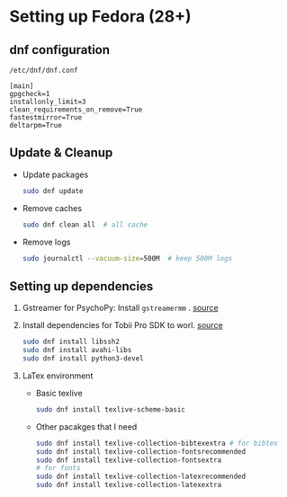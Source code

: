 # Setting up Fedora (28+)

## dnf configuration
`/etc/dnf/dnf.conf`

```
[main]
gpgcheck=1
installonly_limit=3
clean_requirements_on_remove=True
fastestmirror=True
deltarpm=True
```

## Update & Cleanup

+ Update packages
    ```bash
    sudo dnf update
    ```
+ Remove caches
    ```bash
    sudo dnf clean all  # all cache
    ```

+ Remove logs
    ```bash
    sudo journalctl --vacuum-size=500M  # keep 500M logs
    ```

## Setting up dependencies

1. Gstreamer for PsychoPy: Install `gstreamermm` . [source](https://groups.google.com/forum/#!topic/wxPython-dev/ixWHYaLw62g)

2. Install dependencies for Tobii Pro SDK to worl. [source](https://www.tobiipro.com/learn-and-support/faqs/my-computer-cannot-connect-to-the-eye-tracker-using-linux-sdk/)
    ```bash
    sudo dnf install libssh2
    sudo dnf install avahi-libs
    sudo dnf install python3-devel
    ```

3. LaTex environment

   + Basic texlive
       ```bash
       sudo dnf install texlive-scheme-basic
       ```
   + Other pacakges that I need
       ```bash
       sudo dnf install texlive-collection-bibtexextra # for bibtex
       sudo dnf install texlive-collection-fontsrecommended
       sudo dnf install texlive-collection-fontsextra
       # for fonts
       sudo dnf install texlive-collection-latexrecommended
       sudo dnf install texlive-collection-latexextra
       ```
